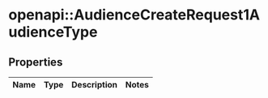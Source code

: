 # openapi::AudienceCreateRequest1AudienceType


## Properties
Name | Type | Description | Notes
------------ | ------------- | ------------- | -------------


